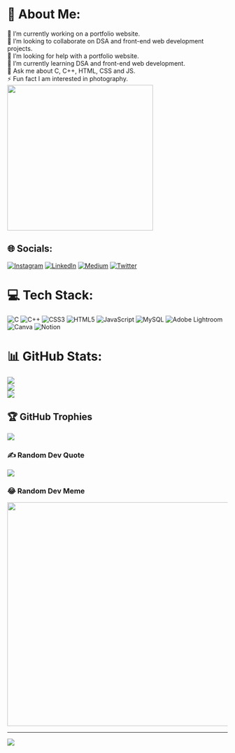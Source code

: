 # 💫 About Me:
🔭 I’m currently working on a portfolio website.<br>👯 I’m looking to collaborate on DSA and front-end web development projects.<br>🤝 I’m looking for help with a portfolio website.<br>🌱 I’m currently learning DSA and front-end web development.<br>💬 Ask me about C, C++, HTML, CSS and JS.<br>⚡ Fun fact I am interested in photography.<br><img src="https://media3.giphy.com/media/L1R1tvI9svkIWwpVYr/giphy.gif?cid=ecf05e47r8j8j60bow2cxm14cewqq7l2djbtzyiy6ceepegq&rid=giphy.gif&ct=g" width="333px"/><br>


## 🌐 Socials:
[![Instagram](https://img.shields.io/badge/Instagram-%23E4405F.svg?logo=Instagram&logoColor=white)](https://instagram.com/plainphoto.eth) [![LinkedIn](https://img.shields.io/badge/LinkedIn-%230077B5.svg?logo=linkedin&logoColor=white)](https://linkedin.com/in/divyanshsagar74) [![Medium](https://img.shields.io/badge/Medium-12100E?logo=medium&logoColor=white)](https://medium.com/@divyanshsagar74) [![Twitter](https://img.shields.io/badge/Twitter-%231DA1F2.svg?logo=Twitter&logoColor=white)](https://twitter.com/DivyanshSagar0) 

# 💻 Tech Stack:
![C](https://img.shields.io/badge/c-%2300599C.svg?style=for-the-badge&logo=c&logoColor=white) ![C++](https://img.shields.io/badge/c++-%2300599C.svg?style=for-the-badge&logo=c%2B%2B&logoColor=white) ![CSS3](https://img.shields.io/badge/css3-%231572B6.svg?style=for-the-badge&logo=css3&logoColor=white) ![HTML5](https://img.shields.io/badge/html5-%23E34F26.svg?style=for-the-badge&logo=html5&logoColor=white) ![JavaScript](https://img.shields.io/badge/javascript-%23323330.svg?style=for-the-badge&logo=javascript&logoColor=%23F7DF1E) ![MySQL](https://img.shields.io/badge/mysql-%2300f.svg?style=for-the-badge&logo=mysql&logoColor=white) ![Adobe Lightroom](https://img.shields.io/badge/Adobe%20Lightroom-31A8FF.svg?style=for-the-badge&logo=Adobe%20Lightroom&logoColor=white) ![Canva](https://img.shields.io/badge/Canva-%2300C4CC.svg?style=for-the-badge&logo=Canva&logoColor=white) ![Notion](https://img.shields.io/badge/Notion-%23000000.svg?style=for-the-badge&logo=notion&logoColor=white)
# 📊 GitHub Stats:
![](https://github-readme-stats.vercel.app/api?username=divyanshsagar&theme=dark&hide_border=true&include_all_commits=false&count_private=false)<br/>
![](https://github-readme-streak-stats.herokuapp.com/?user=divyanshsagar&theme=dark&hide_border=true)<br/>
![](https://github-readme-stats.vercel.app/api/top-langs/?username=divyanshsagar&theme=dark&hide_border=true&include_all_commits=false&count_private=false&layout=compact)

## 🏆 GitHub Trophies
![](https://github-profile-trophy.vercel.app/?username=divyanshsagar&theme=onedark&no-frame=true&no-bg=true&margin-w=4)

### ✍️ Random Dev Quote
![](https://quotes-github-readme.vercel.app/api?type=horizontal&theme=dark)

### 😂 Random Dev Meme
<img src="https://random-memer.herokuapp.com/" width="512px"/>

---
[![](https://visitcount.itsvg.in/api?id=divyanshsagar&icon=0&color=12)](https://visitcount.itsvg.in)

<!-- Proudly created with GPRM ( https://gprm.itsvg.in ) -->
